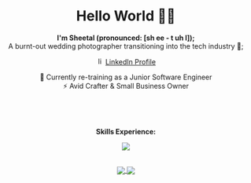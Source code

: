 <div align="center">

# Hello World 👋🏽
<p align="center"><strong>I'm Sheetal (pronounced: [sh ee - t uh l]);</strong><br>A burnt-out wedding photographer transitioning into the tech industry 🤖;</p>


<p>
  <img src="https://skillicons.dev/icons?i=linkedin&theme=light" width="15" height="15" alt="linkedin">
<a href="https://www.linkedin.com/in/sheetalvarsani" target="_blank" rel="nofollow noreferrer">
  LinkedIn Profile
</a>
</p>

🌱 Currently re-training as a Junior Software Engineer <br>
⚡ Avid Crafter & Small Business Owner

</div>

#

<div align="center">
  <br>
  <p align="center"><strong>Skills Experience:</strong></p>
  <p align="center">
    <a href="https://skillicons.dev">
      <img src="https://skillicons.dev/icons?i=html,css,js,typescript,react,vscode,bootstrap,mysql,nodejs,py,jest,flask,aws,mongodb,codepen,figma,ps,git,github,java,sass,spring,bash,vite,postman,githubactions&perline=13&theme=dark" />
    </a>
  </p>
  <br>
<a href="https://github.com/anuraghazra/convoychat" target="_blank" rel="nofollow noreferrer">
  <img align="center" src="https://github-readme-stats.vercel.app/api?username=sheetalvarsani&show_icons=true" />
</a>
  <a href="https://github.com/sheetalvarsani">
  <img align="center" src="https://github-readme-stats.vercel.app/api/top-langs/?username=sheetalvarsani&hide_progress=true" />
</a>





</div>
